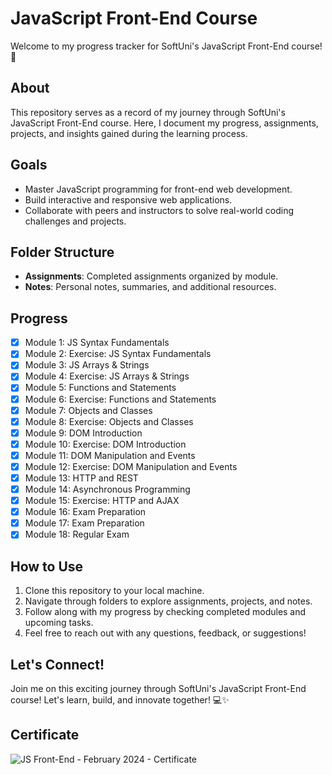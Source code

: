 # JavaScript Front-End Course

Welcome to my progress tracker for SoftUni's JavaScript Front-End course! 🌟

## About

This repository serves as a record of my journey through SoftUni's JavaScript Front-End course. Here, I document my progress, assignments, projects, and insights gained during the learning process.

## Goals

- Master JavaScript programming for front-end web development.
- Build interactive and responsive web applications.
- Collaborate with peers and instructors to solve real-world coding challenges and projects.

## Folder Structure

- **Assignments**: Completed assignments organized by module.
- **Notes**: Personal notes, summaries, and additional resources.

## Progress

- [x] Module 1: JS Syntax Fundamentals
- [x] Module 2: Exercise: JS Syntax Fundamentals
- [x] Module 3: JS Arrays & Strings
- [x] Module 4: Exercise: JS Arrays & Strings
- [x] Module 5: Functions and Statements
- [x] Module 6: Exercise: Functions and Statements
- [x] Module 7: Objects and Classes
- [x] Module 8: Exercise: Objects and Classes
- [x] Module 9: DOM Introduction
- [x] Module 10: Exercise: DOM Introduction
- [x] Module 11: DOM Manipulation and Events
- [x] Module 12: Exercise: DOM Manipulation and Events
- [x] Module 13: HTTP and REST
- [x] Module 14: Asynchronous Programming
- [x] Module 15: Exercise: HTTP and AJAX
- [x] Module 16: Exam Preparation
- [x] Module 17: Exam Preparation
- [x] Module 18: Regular Exam

## How to Use

1. Clone this repository to your local machine.
2. Navigate through folders to explore assignments, projects, and notes.
3. Follow along with my progress by checking completed modules and upcoming tasks.
4. Feel free to reach out with any questions, feedback, or suggestions!

## Let's Connect!

Join me on this exciting journey through SoftUni's JavaScript Front-End course! Let's learn, build, and innovate together! 💻✨

## Certificate

![JS Front-End - February 2024 - Certificate](https://github.com/Mart0GD/JavaScript-FrontEnd/assets/122825014/a25d19db-b7c8-41f1-8fa1-2236f791de5a)
